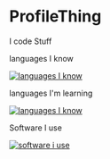 # ProfileThing

I code Stuff



languages I know

[![languages I know](https://skillicons.dev/icons?i=lua,html,css,cs)](https://skillicons.dev)

languages I'm learning


[![languages I know](https://skillicons.dev/icons?i=java)](https://skillicons.dev)


Software I use


[![software i use](https://skillicons.dev/icons?i=unity,visualstudiocode,visualstudio,robloxstudio,Intellij)](https://skillicons.dev)

